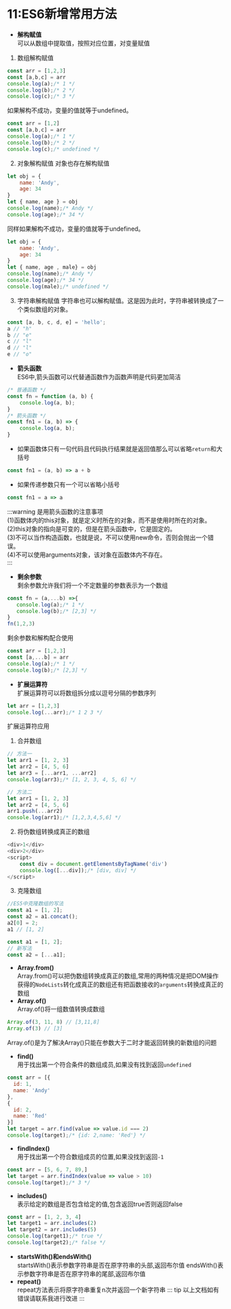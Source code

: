 # 11:ES6新增常用方法
- **解构赋值**<br>
可以从数组中提取值，按照对应位置，对变量赋值
1. 数组解构赋值
```js
const arr = [1,2,3]
const [a,b,c] = arr
console.log(a);/* 1 */
console.log(b);/* 2 */
console.log(c);/* 3 */
```  
如果解构不成功，变量的值就等于undefined。
``` js
const arr = [1,2]
const [a,b,c] = arr
console.log(a);/* 1 */
console.log(b);/* 2 */
console.log(c);/* undefined */     
```        
2. 对象解构赋值
对象也存在解构赋值
```js
let obj = {
    name: 'Andy',
    age: 34
}
let { name, age } = obj
console.log(name);/* Andy */
console.log(age);/* 34 */
```
同样如果解构不成功，变量的值就等于undefined。
```js
let obj = {
    name: 'Andy',
    age: 34
}
let { name, age , male} = obj
console.log(name);/* Andy */
console.log(age);/* 34 */        
console.log(male);/* undefined */        
```
3. 字符串解构赋值
字符串也可以解构赋值。这是因为此时，字符串被转换成了一个类似数组的对象。
```js
const [a, b, c, d, e] = 'hello';
a // "h"
b // "e"
c // "l"
d // "l"
e // "o"
```

- **箭头函数**<br>
ES6中,箭头函数可以代替通函数作为函数声明是代码更加简洁
```js
/* 普通函数 */
const fn = function (a, b) {
    console.log(a, b);
}
/* 箭头函数 */
const fn1 = (a, b) => {
    console.log(a, b);
}
```
- 如果函数体只有一句代码且代码执行结果就是返回值那么可以省略`return`和大括号
```js
const fn1 = (a, b) => a + b   
```
- 如果传递参数只有一个可以省略小括号
```js
const fn1 = a => a  
```
:::warning
是用箭头函数的注意事项<br>
 (1)函数体内的this对象，就是定义时所在的对象，而不是使用时所在的对象。<br>
 (2)this对象的指向是可变的，但是在箭头函数中，它是固定的。<br>
 (3)不可以当作构造函数，也就是说，不可以使用new命令，否则会抛出一个错误。<br>
 (4)不可以使用arguments对象，该对象在函数体内不存在。<br>
 :::

 - **剩余参数**<br>
剩余参数允许我们将一个不定数量的参数表示为一个数组
 ```js
const fn = (a,...b) =>{
    console.log(a);/* 1 */
    console.log(b);/* [2,3] */
}
fn(1,2,3)
```
剩余参数和解构配合使用
``` js
const arr = [1,2,3]
const [a,...b] = arr
console.log(a);/* 1 */
console.log(b);/* [2,3] */
```
- **扩展运算符**<br>
扩展运算符可以将数组拆分成以逗号分隔的参数序列
```js
let arr = [1,2,3]
console.log(...arr);/* 1 2 3 */
```
扩展运算符应用<br>
1. 合并数组<br>
```js
// 方法一
let arr1 = [1, 2, 3]
let arr2 = [4, 5, 6]
let arr3 = [...arr1, ...arr2]
console.log(arr3);/* [1, 2, 3, 4, 5, 6] */
```
```js
// 方法二
let arr1 = [1, 2, 3]
let arr2 = [4, 5, 6]
arr1.push(...arr2)
console.log(arr1);/* [1,2,3,4,5,6] */
```
2. 将伪数组转换成真正的数组
```  js
<div>1</div>
<div>2</div>
<script>
    const div = document.getElementsByTagName('div')
    console.log([...div]);/* [div, div] */
</script>
```   
3. 克隆数组
```js
//ES5中克隆数组的写法
const a1 = [1, 2];
const a2 = a1.concat();
a2[0] = 2;
a1 // [1, 2]
```
```js
const a1 = [1, 2];
// 新写法
const a2 = [...a1];
```  
- **Array.from()**<br>
Array.from()可以把伪数组转换成真正的数组,常用的两种情况是把DOM操作获得的`NodeLists`转化成真正的数组还有把函数接收的`arguments`转换成真正的数组
- **Array.of()**<br>
Array.of()将一组数值转换成数组
```js
Array.of(3, 11, 8) // [3,11,8]
Array.of(3) // [3]
```
Array.of()是为了解决Array()只能在参数大于二时才能返回转换的新数组的问题
- **find()**<br>
用于找出第一个符合条件的数组成员,如果没有找到返回`undefined`
```js
const arr = [{
  id: 1,
  name: 'Andy'
},
{
  id: 2,
  name: 'Red'
}]
let target = arr.find(value => value.id === 2)
console.log(target);/* {id: 2,name: 'Red'} */
```
- **findIndex()**<br>
用于找出第一个符合数组成员的位置,如果没找到返回`-1`
```js
const arr = [5, 6, 7, 89,]
let target = arr.findIndex(value => value > 10)
console.log(target);/* 3 */
```  
- **includes()**  <br>
表示给定的数组是否包含给定的值,包含返回true否则返回false
```js
const arr = [1, 2, 3, 4]
let target1 = arr.includes(2)
let target2 = arr.includes(5)
console.log(target1);/* true */
console.log(target2);/* false */
```    
- **startsWith()和endsWith()**<br>
startsWith()表示参数字符串是否在原字符串的头部,返回布尔值
endsWith()表示参数字符串是否在原字符串的尾部,返回布尔值
- **repeat()**<br>
repeat方法表示将原字符串重复n次并返回一个新字符串
::: tip
以上文档如有错误请联系我进行改进
:::